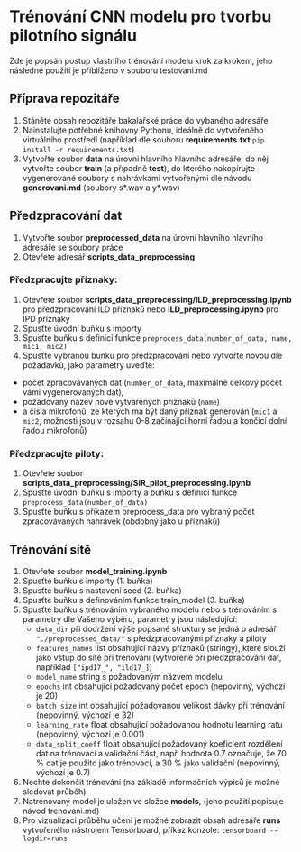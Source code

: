 # Trénování CNN modelu pro tvorbu pilotního signálu
Zde je popsán postup vlastního trénování modelu krok za krokem, jeho následné použítí je přiblíženo v souboru testovani.md

## Příprava repozitáře
1. Stáněte obsah repozitáře bakalářské práce do vybaného adresáře
2. Nainstalujte potřebné knihovny Pythonu, ideálně do vytvořeného virtuálního prostředí (například dle souboru **requirements.txt** ```pip install -r requirements.txt```)
3. Vytvořte soubor **data** na úrovni hlavního hlavního adresáře, do něj vytvořte soubor **train** (a případně **test**), do kterého nakopírujte vygenerované soubory s nahrávkami vytvořenými dle návodu **generovani.md** (soubory s*.wav a y*.wav)

## Předzpracování dat
1. Vytvořte soubor **preprocessed_data** na úrovni hlavního hlavního adresáře se soubory práce
1. Otevřete adresář **scripts_data_preprocessing**

### Předzpracujte příznaky: 
1. Otevřete soubor **scripts_data_preprocessing/ILD_preprocessing.ipynb** pro předzpracování ILD příznaků nebo **ILD_preprocessing.ipynb** pro IPD příznaky
2. Spusťte úvodní buňku s importy
3. Spusťte buňku s definicí funkce ```preprocess_data(number_of_data, name, mic1, mic2)```
4. Spusťte vybranou bunku pro předzpracování nebo vytvořte novou dle požadavků, jako parametry uveďte:
  - počet zpracovávaných dat (```number_of_data```, maximálně celkový počet vámi vygenerovaných dat),
  - požadovaný název nově vytvářených příznaků (```name```)
  - a čísla mikrofonů, ze kterých má být daný příznak generován (```mic1``` a ```mic2```, možnosti jsou v rozsahu 0-8 začínající horní řadou a končící dolní řadou mikrofonů)

### Předzpracujte piloty: 
1. Otevřete soubor **scripts_data_preprocessing/SIR_pilot_preprocessing.ipynb**
2. Spusťte úvodní buňku s importy a buňku s definicí funkce ```preprocess_data(number_of_data)```
3. Spusťte buňku s příkazem preprocess_data pro vybraný počet zpracovávaných nahrávek (obdobný jako u příznaků)

## Trénování sítě
1. Otevřete soubor **model_training.ipynb**
2. Spusťte buňku s importy (1. buňka)
3. Spusťte buňku s nastavení seed (2. buňka)
4. Spusťte buňku s definováním funkce train_model (3. buňka)
5. Spusťte buňku s trénováním vybraného modelu nebo s trénováním s parametry dle Vašeho výběru, parametry jsou následující:
   - ```data_dir``` při dodržení výše popsané struktury se jedná o adresář ```"./preprocessed_data/"``` s předzpracovanými příznaky a piloty
   - ```features_names``` list obsahující názvy příznaků (stringy), které slouží jako vstup do sítě při trénování (vytvořené při předzpracování dat, například ```["ipd17_", "ild17_]```)
   - ```model_name``` string s požadovaným názvem modelu
   - ```epochs``` int obsahující požadovaný počet epoch (nepovinný, výchozí je 20)
   - ```batch_size``` int obsahující požadovanou velikost dávky při trénování (nepovinný, výchozí je 32)
   - ```learning_rate``` float obsahující požadovanou hodnotu learning ratu (nepovinný, výchozí je 0.001)
   - ```data_split_coeff``` float obsahující požadovaný koeficient rozdělení dat na trénovací a validační část, např. hodnota 0.7 označuje, že 70 % dat je použito jako trénovací, a 30 % jako validační (nepovinný, výchozí je 0.7)
6. Nechte dokončit trénování (na základě informačních výpisů je možné sledovat průběh)
7. Natrénovaný model je uložen ve složce **models**, (jeho použití popisuje návod trenovani.md)
8. Pro vizualizaci průběhu učení je možné zobrazit obsah adresáře **runs** vytvořeného nástrojem Tensorboard, příkaz konzole: ```tensorboard --logdir=runs```
